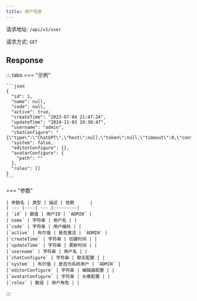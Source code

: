 ```yaml
---
title: 用户信息
---
```


请求地址: `/api/v1/user`

请求方式: `GET`

## Response

::: tabs
=== "示例"

    ```json
    {
      "id": 1,
      "name": null,
      "code": null,
      "active": true,
      "createTime": "2023-07-04 21:47:24",
      "updateTime": "2024-11-03 19:38:47",
      "username": "admin",
      "chatConfigure": "{\"type\":\"ChatGPT\",\"host\":null,\"token\":null,\"timeout\":0,\"contentCount\":5}",
      "system": false,
      "editorConfigure": {},
      "avatarConfigure": {
        "path": ""
      },
      "roles": []
    }
    ```

=== "参数"

    | 参数名 | 类型 | 描述 | 依赖      |
    | --- |----| --- |---------|
    | `id` | 数值 | 用户ID | `ADMIN` |
    |`name` | 字符串 | 用户名 | |
    |`code` | 字符串 | 用户编码 | |
    |`active` | 布尔值 | 是否激活 | `ADMIN` |
    |`createTime` | 字符串 | 创建时间 | |
    |`updateTime` | 字符串 | 更新时间 | |
    |`username` | 字符串 | 用户名 | |
    |`chatConfigure` | 字符串 | 聊天配置 | |
    |`system` | 布尔值 | 是否为系统用户 | `ADMIN` |
    |`editorConfigure` | 字符串 | 编辑器配置 | |
    |`avatarConfigure` | 字符串 | 头像配置 | |
    |`roles` | 数组 | 用户角色 | |

:::